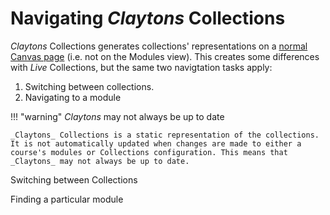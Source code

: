 # Navigating _Claytons_ Collections

_Claytons_ Collections generates collections' representations on a [normal Canvas page](https://community.canvaslms.com/t5/Canvas-Basics-Guide/What-are-Pages/ta-p/5) (i.e. not on the Modules view). This creates some differences with _Live_ Collections, but the same two navigtation tasks apply:

1. Switching between collections.
2. Navigating to a module

!!! "warning" _Claytons_ may not always be up to date

	_Claytons_ Collections is a static representation of the collections. It is not automatically updated when changes are made to either a course's modules or Collections configuration. This means that _Claytons_ may not always be up to date. 



Switching between Collections



Finding a particular module
